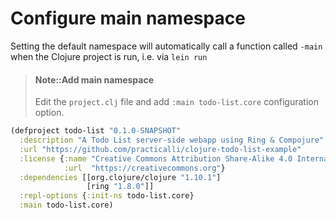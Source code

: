 # Configure main namespace

Setting the default namespace will automatically call a function called `-main` when the Clojure project is run, i.e. via `lein run`

> #### Note::Add main namespace
>Edit the `project.clj` file and add `:main todo-list.core` configuration option.
>
```clojure
(defproject todo-list "0.1.0-SNAPSHOT"
  :description "A Todo List server-side webapp using Ring & Compojure"
  :url "https://github.com/practicalli/clojure-todo-list-example"
  :license {:name "Creative Commons Attribution Share-Alike 4.0 International"
            :url  "https://creativecommons.org"}
  :dependencies [[org.clojure/clojure "1.10.1"]
                 [ring "1.8.0"]]
  :repl-options {:init-ns todo-list.core}
  :main todo-list.core)
```
